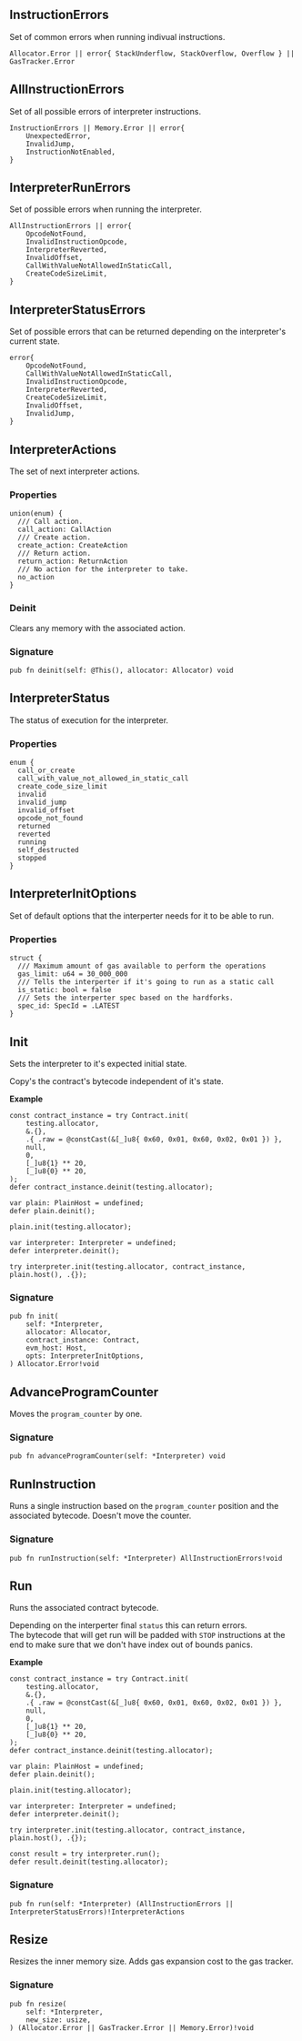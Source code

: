 ## InstructionErrors

Set of common errors when running indivual instructions.

```zig
Allocator.Error || error{ StackUnderflow, StackOverflow, Overflow } || GasTracker.Error
```

## AllInstructionErrors

Set of all possible errors of interpreter instructions.

```zig
InstructionErrors || Memory.Error || error{
    UnexpectedError,
    InvalidJump,
    InstructionNotEnabled,
}
```

## InterpreterRunErrors

Set of possible errors when running the interpreter.

```zig
AllInstructionErrors || error{
    OpcodeNotFound,
    InvalidInstructionOpcode,
    InterpreterReverted,
    InvalidOffset,
    CallWithValueNotAllowedInStaticCall,
    CreateCodeSizeLimit,
}
```

## InterpreterStatusErrors

Set of possible errors that can be returned depending on the interpreter's current state.

```zig
error{
    OpcodeNotFound,
    CallWithValueNotAllowedInStaticCall,
    InvalidInstructionOpcode,
    InterpreterReverted,
    CreateCodeSizeLimit,
    InvalidOffset,
    InvalidJump,
}
```

## InterpreterActions

The set of next interpreter actions.

### Properties

```zig
union(enum) {
  /// Call action.
  call_action: CallAction
  /// Create action.
  create_action: CreateAction
  /// Return action.
  return_action: ReturnAction
  /// No action for the interpreter to take.
  no_action
}
```

### Deinit
Clears any memory with the associated action.

### Signature

```zig
pub fn deinit(self: @This(), allocator: Allocator) void
```

## InterpreterStatus

The status of execution for the interpreter.

### Properties

```zig
enum {
  call_or_create
  call_with_value_not_allowed_in_static_call
  create_code_size_limit
  invalid
  invalid_jump
  invalid_offset
  opcode_not_found
  returned
  reverted
  running
  self_destructed
  stopped
}
```

## InterpreterInitOptions

Set of default options that the interperter needs
for it to be able to run.

### Properties

```zig
struct {
  /// Maximum amount of gas available to perform the operations
  gas_limit: u64 = 30_000_000
  /// Tells the interperter if it's going to run as a static call
  is_static: bool = false
  /// Sets the interperter spec based on the hardforks.
  spec_id: SpecId = .LATEST
}
```

## Init
Sets the interpreter to it's expected initial state.

Copy's the contract's bytecode independent of it's state.

**Example**
```zig
const contract_instance = try Contract.init(
    testing.allocator,
    &.{},
    .{ .raw = @constCast(&[_]u8{ 0x60, 0x01, 0x60, 0x02, 0x01 }) },
    null,
    0,
    [_]u8{1} ** 20,
    [_]u8{0} ** 20,
);
defer contract_instance.deinit(testing.allocator);

var plain: PlainHost = undefined;
defer plain.deinit();

plain.init(testing.allocator);

var interpreter: Interpreter = undefined;
defer interpreter.deinit();

try interpreter.init(testing.allocator, contract_instance, plain.host(), .{});
```

### Signature

```zig
pub fn init(
    self: *Interpreter,
    allocator: Allocator,
    contract_instance: Contract,
    evm_host: Host,
    opts: InterpreterInitOptions,
) Allocator.Error!void
```

## AdvanceProgramCounter
Moves the `program_counter` by one.

### Signature

```zig
pub fn advanceProgramCounter(self: *Interpreter) void
```

## RunInstruction
Runs a single instruction based on the `program_counter`
position and the associated bytecode. Doesn't move the counter.

### Signature

```zig
pub fn runInstruction(self: *Interpreter) AllInstructionErrors!void
```

## Run
Runs the associated contract bytecode.

Depending on the interperter final `status` this can return errors.\
The bytecode that will get run will be padded with `STOP` instructions
at the end to make sure that we don't have index out of bounds panics.

**Example**
```zig
const contract_instance = try Contract.init(
    testing.allocator,
    &.{},
    .{ .raw = @constCast(&[_]u8{ 0x60, 0x01, 0x60, 0x02, 0x01 }) },
    null,
    0,
    [_]u8{1} ** 20,
    [_]u8{0} ** 20,
);
defer contract_instance.deinit(testing.allocator);

var plain: PlainHost = undefined;
defer plain.deinit();

plain.init(testing.allocator);

var interpreter: Interpreter = undefined;
defer interpreter.deinit();

try interpreter.init(testing.allocator, contract_instance, plain.host(), .{});

const result = try interpreter.run();
defer result.deinit(testing.allocator);
```

### Signature

```zig
pub fn run(self: *Interpreter) (AllInstructionErrors || InterpreterStatusErrors)!InterpreterActions
```

## Resize
Resizes the inner memory size. Adds gas expansion cost to
the gas tracker.

### Signature

```zig
pub fn resize(
    self: *Interpreter,
    new_size: usize,
) (Allocator.Error || GasTracker.Error || Memory.Error)!void
```


